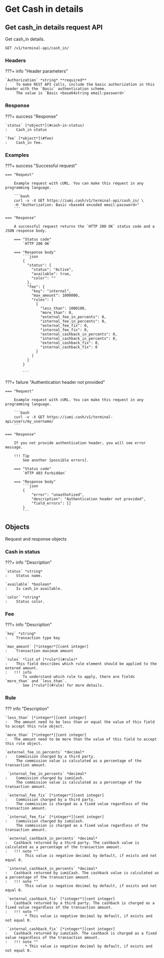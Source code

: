 # Get Cash in details

## Get cash_in details request API

Get cash_in details.

`GET /v1/terminal-api/cash_in/`


### Headers

???+ info "Header parameters"

    `Authorization` *string* **required**
    :    To make REST API calls, include the basic authorization in this header with the `Basic` authentication scheme. 
         The value is `Basic <base64string email:password>`


### Response

???+ success "Response"

    `status` [*object*](#cash-in-status)
    :    Cash_in status

    `fee` [*object*](#fee)
    :    Cash_in fee.


### Examples

???+ success "Successful request"

    === "Request"

        Example request with cURL. You can make this request in any programming language.

        ```bash
        curl -v -X GET https://iumi.cash/v1/terminal-api/cash_in/ \
        -H "Authorization: Basic <base64 encoded email:password>"
        ```

    === "Response"

        A successful request returns the `HTTP 200 OK` status code and a JSON response body.

        === "Status code"
            `HTTP 200 OK`

        === "Response body"
            ```json
            {
              "status": {
                "status": "Active",
                "available": true,
                "color": ""
              },
              "fee": {
                "key": "internal",
                "max_amount": 1000000,
                "rules": [
                  {
                    "less_than": 1000100,
                    "more_than": 0,
                    "external_fee_in_percents": 0,
                    "internal_fee_in_percents": 0,
                    "external_fee_fix": 0,
                    "internal_fee_fix": 0,
                    "external_cashback_in_percents": 0,
                    "internal_cashback_in_percents": 0,
                    "external_cashback_fix": 0,
                    "internal_cashback_fix": 0
                  }
                ]
              }
            }

            ```

???+ failure "Authentication header not provided"

    === "Request"

        Example request with cURL. You can make this request in any programming language.

        ```bash
        curl -v -X GET https://iumi.cash/v1/terminal-api/users/my_username/
        ```

    === "Response"

        If you not provide authentication header, you will see error message.

        !!! Tip
            See another [possible errors].

        === "Status code"
            `HTTP 403 Forbidden`

        === "Response body"
            ```json
            {
                "error": "unauthotized",
                "description": "Authentication header not provided",
                "field_errors": []
            }
            ```


## Objects

Request and response objects

### Cash in status

???+ info "Description"

    `status` *string*
    :    Status name.
        
    `available` *boolean*
    :    Is cash_in available.

    `color` *string*
    :    Status color.

### Fee

???+ info "Description"

    `key` *string*
    :    Transaction type key

    `max_amount` [*integer*][cent integer]
    :    Transaction maximum amount

    `rules` *list of [*rule*](#rule)*
    :    This field describes which rule element should be applied to the entered amount.
    :   !!! info
            To understand which rule to apply, there are fields `more_than` and `less_than`.
            See [*rule*](#rule) for more details.


### Rule

??? info "Description"

    `less_than` [*integer*][cent integer]
    :   The amount need to be less than or equal the value of this field to accept this rule object.

    `more_than` [*integer*][cent integer]
    :   The amount need to be more than the value of this field to accept this rule object.

    `external_fee_in_percents` *decimal*   
    :    Commission charged by a third party. 
         The commission value is calculated as a percentage of the transaction amount.

     `internal_fee_in_percents` *decimal*   
    :    Commission charged by iumiCash. 
         The commission value is calculated as a percentage of the transaction amount.   
   
     `external_fee_fix` [*integer*][cent integer]
    :    Commission charged by a third party.
         The commission is charged as a fixed value regardless of the transaction amount.

     `internal_fee_fix` [*integer*][cent integer]
    :    Commission charged by iumiCash.
         The commission is charged as a fixed value regardless of the transaction amount.

     `external_cashback_in_percents` *decimal*   
    :   Cashback returned by a third party. The cashback value is calculated as a percentage of the transaction amount.
    :   !!! note ""
             This value is negative decimal by default, if exists and not equal 0. 

     `internal_cashback_in_percents` *decimal*   
    :   Cashback returned by iumiCash. The cashback value is calculated as a percentage of the transaction amount.
    :   !!! note ""
             This value is negative decimal by default, if exists and not equal 0. 

     `external_cashback_fix` [*integer*][cent integer]
    :   Cashback returned by a third party. The cashback is charged as a fixed value regardless of the transaction amount.
    :   !!! note ""
             * This value is negative decimal by default, if exists and not equal 0. 

     `internal_cashback_fix` [*integer*][cent integer]
    :   Cashback returned by iumiCash. The cashback is charged as a fixed value regardless of the transaction amount.
    :   !!! note ""
             * This value is negative decimal by default, if exists and not equal 0. 


[possible errors]: ../responses.md#failed-requests
[cent integer]: ../types.md#cent-integer
